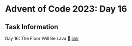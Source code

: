 # Advent of Code 2023: Day 16

## Task Information

Day 16: The Floor Will Be Lava 🌋
[link](https://adventofcode.com/2023/day/16)